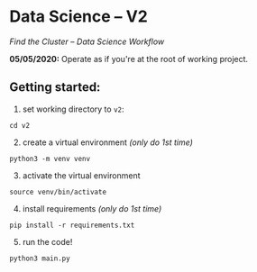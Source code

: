 # Data Science – V2
_Find the Cluster – Data Science Workflow_

**05/05/2020:** Operate as if you're at the root of working project.

## Getting started:
1. set working directory to `v2`:
```
cd v2
```
2. create a virtual environment _(only do 1st time)_
```
python3 -m venv venv
```
3. activate the virtual environment
```
source venv/bin/activate
```
4. install requirements _(only do 1st time)_
```
pip install -r requirements.txt
```
5. run the code!
```
python3 main.py
```
